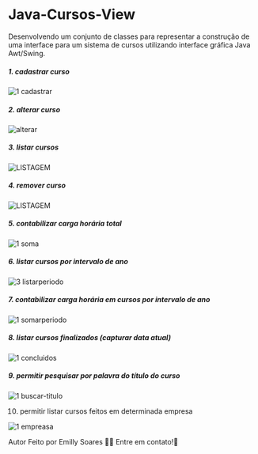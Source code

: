 <h1> Java-Cursos-View</h1>
Desenvolvendo um conjunto de classes para representar a construção de uma
interface para um sistema de cursos utilizando interface gráfica Java Awt/Swing.

<h5>1. cadastrar curso</h5>

![1 cadastrar](https://github.com/emilly-soares/Java-Courses-View/assets/54116441/351ed6e4-646b-450f-ada2-ceb21f963234)

<h5>2. alterar curso</h5>

![alterar](https://github.com/emilly-soares/Java-Courses-View/assets/54116441/5a316d42-70c9-4103-ba58-57a48f57a81b)

<h5>3. listar cursos</h5>
   
![LISTAGEM](https://github.com/emilly-soares/Java-Courses-View/assets/54116441/14230ef3-c517-4e21-95c2-6c149221d7b8)

<h5>4. remover curso</h5>
   
![LISTAGEM](https://github.com/emilly-soares/Java-Courses-View/assets/54116441/97ae71b0-95d7-45b6-bc1f-643387a41886)

<h5>5. contabilizar carga horária total</h5>

![1 soma](https://github.com/emilly-soares/Java-Courses-View/assets/54116441/c6bef726-42bd-4a83-ade7-bd795ad2424c)

<h5>6. listar cursos por intervalo de ano</h5>
    
![3 listarperiodo](https://github.com/emilly-soares/Java-Courses-View/assets/54116441/9203580a-2b20-4ec4-bb4c-9a7dc4fa47ab)

<h5>7. contabilizar carga horária em cursos por intervalo de ano</h5>

![1 somarperiodo](https://github.com/emilly-soares/Java-Courses-View/assets/54116441/f3ecfbb6-6ebe-4804-a76b-4132f0e12986)

<h5>8. listar cursos finalizados (capturar data atual)</h5>

![1 concluidos](https://github.com/emilly-soares/Java-Courses-View/assets/54116441/01e6e0ec-af30-4c23-89cd-7dd8879eaa02)

<h5>9. permitir pesquisar por palavra do título do curso</h5>

![1 buscar-titulo](https://github.com/emilly-soares/Java-Courses-View/assets/54116441/4db20f31-5306-4f75-899d-63ae140e43a9)

10. permitir listar cursos feitos em determinada empresa

![1 empreasa](https://github.com/emilly-soares/Java-Courses-View/assets/54116441/dbde799a-89ce-4f3f-9849-3bbafc3cc730)


Autor
Feito por Emilly Soares 👋🏽 Entre em contato!🚀


